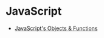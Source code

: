 # JavaScript
- [JavaScript's Objects & Functions](https://github.com/wonism/TIL/blob/master/front-end/javascript/object-and-function.md)

